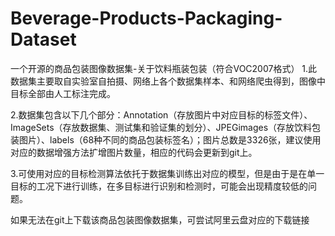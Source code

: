 # Beverage-Products-Packaging-Dataset
一个开源的商品包装图像数据集-关于饮料瓶装包装（符合VOC2007格式）
1.此数据集主要取自实验室自拍摄、网络上各个数据集样本、和网络爬虫得到，图像中目标全部由人工标注完成。

2.数据集包含以下几个部分：Annotation（存放图片中对应目标的标签文件）、ImageSets（存放数据集、测试集和验证集的划分）、JPEGimages（存放饮料包装图片）、labels（68种不同的商品包装标签名）；图片总数是3326张，建议使用对应的数据增强方法扩增图片数量，相应的代码会更新到git上。

3.可使用对应的目标检测算法依托于数据集训练出对应的模型，但是由于是在单一目标的工况下进行训练，在多目标进行识别和检测时，可能会出现精度较低的问题。


如果无法在git上下载该商品包装图像数据集，可尝试阿里云盘对应的下载链接
